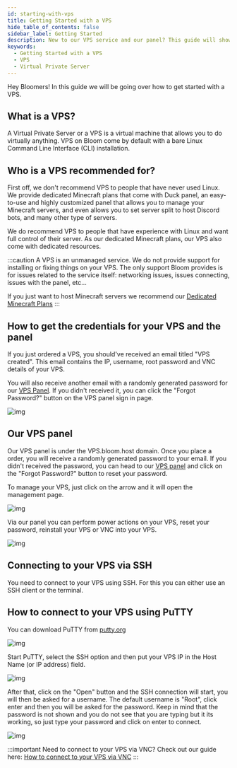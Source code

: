 ```yaml
---
id: starting-with-vps
title: Getting Started with a VPS
hide_table_of_contents: false
sidebar_label: Getting Started
description: New to our VPS service and our panel? This guide will show you how to get started!
keywords:
  - Getting Started with a VPS
  - VPS
  - Virtual Private Server
---
```


Hey Bloomers! In this guide we will be going over how to get started with a VPS.

## What is a VPS?

A Virtual Private Server or a VPS is a virtual machine that allows you to do virtually anything. VPS on Bloom come by default with a bare Linux Command Line Interface (CLI) installation.

## Who is a VPS recommended for?

First off, we don't recommend VPS to people that have never used Linux. We provide dedicated Minecraft plans that come with Duck panel, an easy-to-use and highly customized panel that allows you to manage your Minecraft servers, and even allows you to set server split to host Discord bots, and many other type of servers.

We do recommend VPS to people that have experience with Linux and want full control of their server. As our dedicated Minecraft plans, our VPS also come with dedicated resources.

:::caution
A VPS is an unmanaged service. We do not provide support for installing or fixing things on your VPS. The only support Bloom provides is for issues related to the service itself: networking issues, issues connecting, issues with the panel, etc...

If you just want to host Minecraft servers we recommend our [Dedicated Minecraft Plans](https://bloom.host/minecraft)
:::

## How to get the credentials for your VPS and the panel

If you just ordered a VPS, you should've received an email titled "VPS created". This email contains the IP, username, root password and VNC details of your VPS.

You will also receive another email with a randomly generated password for our [VPS Panel](https://VPS.bloom.host). If you didn't received it, you can click the "Forgot Password?" button on the VPS panel sign in page.

![img](/VPS/starting-with-vps/1.png)

## Our VPS panel

Our VPS panel is under the VPS.bloom.host domain. Once you place a order, you will receive a randomly generated password to your email. If you didn't received the password, you can head to our [VPS panel](https://VPS.bloom.host) and click on the "Forgot Password?" button to reset your password.

To manage your VPS, just click on the arrow and it will open the management page.

![img](/VPS/starting-with-vps/4.png)

Via our panel you can perform power actions on your VPS, reset your password, reinstall your VPS or VNC into your VPS.

![img](/VPS/starting-with-vps/5.png)

## Connecting to your VPS via SSH

You need to connect to your VPS using SSH. For this you can either use an SSH client or the terminal. 

## How to connect to your VPS using PuTTY

You can download PuTTY from [putty.org](https://www.putty.org/)

![img](/VPS/starting-with-vps/0.png)

Start PuTTY, select the SSH option and then put your VPS IP in the Host Name (or IP address) field.

![img](/VPS/starting-with-vps/2.png)

After that, click on the "Open" button and the SSH connection will start, you will then be asked for a username. The default username is "Root", click enter and then you will be asked for the password. Keep in mind that the password is not shown and you do not see that you are typing but it its working, so just type your password and click on enter to connect.

![img](/VPS/starting-with-vps/3.png)

:::important
Need to connect to your VPS via VNC? Check out our guide here: [How to connect to your VPS via VNC](https://docs.bloom.host/vnc)
:::

